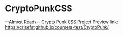 # CryptoPunkCSS
--Almost Ready-- Crypto Punk CSS Project Preview
link: https://crisefst.github.io/coursera-test/CryptoPunk/
